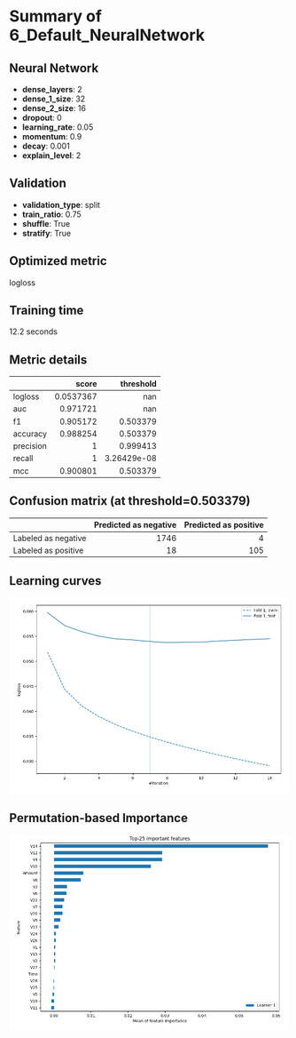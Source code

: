 # Summary of 6_Default_NeuralNetwork

## Neural Network
- **dense_layers**: 2
- **dense_1_size**: 32
- **dense_2_size**: 16
- **dropout**: 0
- **learning_rate**: 0.05
- **momentum**: 0.9
- **decay**: 0.001
- **explain_level**: 2

## Validation
 - **validation_type**: split
 - **train_ratio**: 0.75
 - **shuffle**: True
 - **stratify**: True

## Optimized metric
logloss

## Training time

12.2 seconds

## Metric details
|           |     score |     threshold |
|:----------|----------:|--------------:|
| logloss   | 0.0537367 | nan           |
| auc       | 0.971721  | nan           |
| f1        | 0.905172  |   0.503379    |
| accuracy  | 0.988254  |   0.503379    |
| precision | 1         |   0.999413    |
| recall    | 1         |   3.26429e-08 |
| mcc       | 0.900801  |   0.503379    |


## Confusion matrix (at threshold=0.503379)
|                     |   Predicted as negative |   Predicted as positive |
|:--------------------|------------------------:|------------------------:|
| Labeled as negative |                    1746 |                       4 |
| Labeled as positive |                      18 |                     105 |

## Learning curves
![Learning curves](learning_curves.png)

## Permutation-based Importance
![Permutation-based Importance](permutation_importance.png)